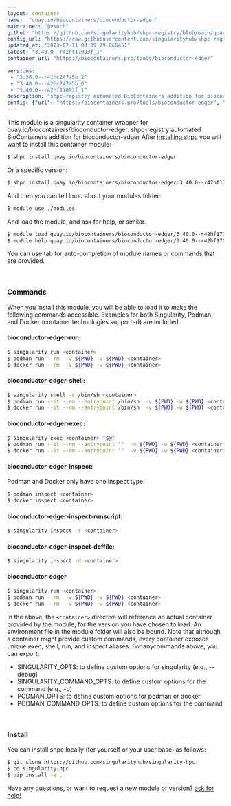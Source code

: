 ```yaml
---
layout: container
name:  "quay.io/biocontainers/bioconductor-edger"
maintainer: "@vsoch"
github: "https://github.com/singularityhub/shpc-registry/blob/main/quay.io/biocontainers/bioconductor-edger/container.yaml"
config_url: "https://raw.githubusercontent.com/singularityhub/shpc-registry/main/quay.io/biocontainers/bioconductor-edger/container.yaml"
updated_at: "2023-07-11 03:39:29.066451"
latest: "3.40.0--r42hf17093f_1"
container_url: "https://biocontainers.pro/tools/bioconductor-edger"

versions:
 - "3.36.0--r41hc247a5b_2"
 - "3.40.0--r42hc247a5b_0"
 - "3.40.0--r42hf17093f_1"
description: "shpc-registry automated BioContainers addition for bioconductor-edger"
config: {"url": "https://biocontainers.pro/tools/bioconductor-edger", "maintainer": "@vsoch", "description": "shpc-registry automated BioContainers addition for bioconductor-edger", "latest": {"3.40.0--r42hf17093f_1": "sha256:b180a5d2102bdc1693b5c7a219aee157e163ffc1a99273225920b8a4eda11ab7"}, "tags": {"3.36.0--r41hc247a5b_2": "sha256:fd4131e86260ead320c0fa1bf1de50c50c018f8ee3dfe1a7626af42f0860b9e8", "3.40.0--r42hc247a5b_0": "sha256:e6ec9c69f2b6bd609b7fd42a2cf9cb346e0f35e1a9a49a3aaaf08365e03956cf", "3.40.0--r42hf17093f_1": "sha256:b180a5d2102bdc1693b5c7a219aee157e163ffc1a99273225920b8a4eda11ab7"}, "docker": "quay.io/biocontainers/bioconductor-edger"}
---
```


This module is a singularity container wrapper for quay.io/biocontainers/bioconductor-edger.
shpc-registry automated BioContainers addition for bioconductor-edger
After [installing shpc](#install) you will want to install this container module:


```bash
$ shpc install quay.io/biocontainers/bioconductor-edger
```

Or a specific version:

```bash
$ shpc install quay.io/biocontainers/bioconductor-edger:3.40.0--r42hf17093f_1
```

And then you can tell lmod about your modules folder:

```bash
$ module use ./modules
```

And load the module, and ask for help, or similar.

```bash
$ module load quay.io/biocontainers/bioconductor-edger/3.40.0--r42hf17093f_1
$ module help quay.io/biocontainers/bioconductor-edger/3.40.0--r42hf17093f_1
```

You can use tab for auto-completion of module names or commands that are provided.

<br>

### Commands

When you install this module, you will be able to load it to make the following commands accessible.
Examples for both Singularity, Podman, and Docker (container technologies supported) are included.

#### bioconductor-edger-run:

```bash
$ singularity run <container>
$ podman run --rm  -v ${PWD} -w ${PWD} <container>
$ docker run --rm  -v ${PWD} -w ${PWD} <container>
```

#### bioconductor-edger-shell:

```bash
$ singularity shell -s /bin/sh <container>
$ podman run --it --rm --entrypoint /bin/sh  -v ${PWD} -w ${PWD} <container>
$ docker run --it --rm --entrypoint /bin/sh  -v ${PWD} -w ${PWD} <container>
```

#### bioconductor-edger-exec:

```bash
$ singularity exec <container> "$@"
$ podman run --it --rm --entrypoint ""  -v ${PWD} -w ${PWD} <container> "$@"
$ docker run --it --rm --entrypoint ""  -v ${PWD} -w ${PWD} <container> "$@"
```

#### bioconductor-edger-inspect:

Podman and Docker only have one inspect type.

```bash
$ podman inspect <container>
$ docker inspect <container>
```

#### bioconductor-edger-inspect-runscript:

```bash
$ singularity inspect -r <container>
```

#### bioconductor-edger-inspect-deffile:

```bash
$ singularity inspect -d <container>
```



#### bioconductor-edger

```bash
$ singularity run <container>
$ podman run --rm  -v ${PWD} -w ${PWD} <container>
$ docker run --rm  -v ${PWD} -w ${PWD} <container>
```


In the above, the `<container>` directive will reference an actual container provided
by the module, for the version you have chosen to load. An environment file in the
module folder will also be bound. Note that although a container
might provide custom commands, every container exposes unique exec, shell, run, and
inspect aliases. For anycommands above, you can export:

 - SINGULARITY_OPTS: to define custom options for singularity (e.g., --debug)
 - SINGULARITY_COMMAND_OPTS: to define custom options for the command (e.g., -b)
 - PODMAN_OPTS: to define custom options for podman or docker
 - PODMAN_COMMAND_OPTS: to define custom options for the command

<br>

### Install

You can install shpc locally (for yourself or your user base) as follows:

```bash
$ git clone https://github.com/singularityhub/singularity-hpc
$ cd singularity-hpc
$ pip install -e .
```

Have any questions, or want to request a new module or version? [ask for help!](https://github.com/singularityhub/singularity-hpc/issues)